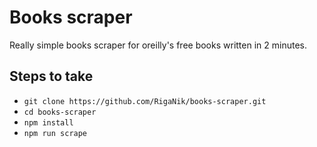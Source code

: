 # Books scraper

Really simple books scraper for oreilly's free books written in 2 minutes.

## Steps to take
* `git clone https://github.com/RigaNik/books-scraper.git`
* `cd books-scraper`
* `npm install`
* `npm run scrape`